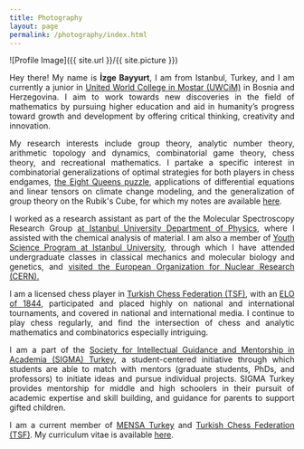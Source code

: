 ```yaml
---
title: Photography
layout: page
permalink: /photography/index.html
---
```

![Profile Image]({{ site.url }}/{{ site.picture }})

<p align="justify">Hey there! My name is <b>İzge Bayyurt</b>, I am from Istanbul, Turkey, and I am currently a junior in <a href='http://uwcmostar.ba/'>United World College in Mostar (UWCiM)</a> in Bosnia and Herzegovina. I aim to work towards new discoveries in the field of mathematics by pursuing higher education and aid in humanity’s progress toward growth and development by offering critical thinking, creativity and innovation.</p>

<p align="justify">My research interests include group theory, analytic number theory, arithmetic topology and dynamics, combinatorial game theory, chess theory, and recreational mathematics. I partake a specific interest in combinatorial generalizations of optimal strategies for both players in chess endgames, <a href="https://en.wikipedia.org/wiki/Eight_queens_puzzle">the Eight Queens puzzle</a>, applications of differential equations and linear tensors on climate change modeling, and the generalization of group theory on the Rubik's Cube, for which my notes are available <a href="https://www.dropbox.com/sh/mdre4eksccb5ffc/AADJf4IoSxCdf1MHYK_SKCTra?dl=0">here</a>.</p>

<p align="justify">I worked as a research assistant as part of the the Molecular Spectroscopy Research Group <a href='http://fen.istanbul.edu.tr/fizik/?p=6536'> at Istanbul University Department of Physics</a>, where I assisted with the chemical analysis of material. I am also a member of <a href='http://fen.istanbul.edu.tr/fizik/?p=6536'>Youth Science Program at Istanbul University</a>, through which I have attended undergraduate classes in classical mechanics and molecular biology and genetics, and <a href="http://www.cumhuriyet.com.tr/haber/diger/184478/iU_nun_dahileri_Cern_e_gidecek.html">visited the European Organization for Nuclear Research (CERN).</a></p>

<p align="justify">I am a licensed chess player in <a href="http://www.tsf.org.tr/">Turkish Chess Federation (TSF)</a>, with an <a href="https://ratings.fide.com/card.phtml?event=6323154">ELO of 1844</a>, participated and placed highly on national and international tournaments, and covered in national and international media. I continue to play chess regularly, and find the intersection of chess and analytic mathematics and combinatorics especially intriguing.</p>

<p align="justify">I am a part of the <a href='http://sigmaturkey.org'>Society for Intellectual Guidance and Mentorship in Academia (SIGMA) Turkey</a>, a student-centered initiative through which students are able to match with mentors (graduate students, PhDs, and professors) to initiate ideas and pursue individual projects. SIGMA Turkey provides mentorship for middle and high schoolers in their pursuit of academic expertise and skill building, and guidance for parents to support gifted children. </p>

<p align="justify">
I am a current member of <a href='http://mensa.org.tr'>MENSA Turkey</a> and <a href="http://www.tsf.org.tr/">Turkish Chess Federation (TSF)</a>. My curriculum vitae is available <a href='/assets/Curriculum Vitae.pdf'>here</a>.
